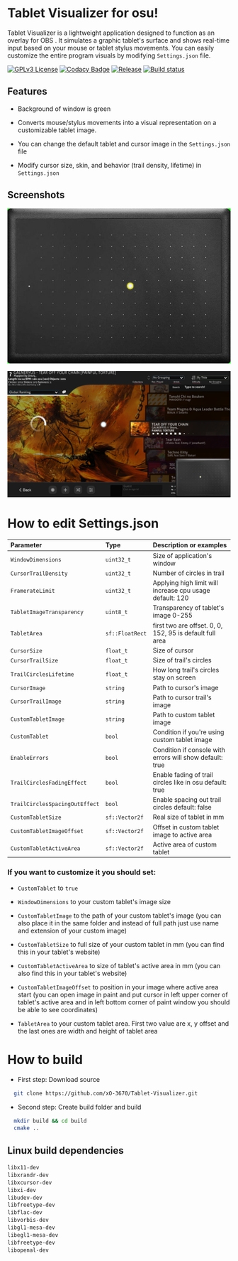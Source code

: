 
# Tablet Visualizer for osu!

Tablet Visualizer is a lightweight application designed to function as an overlay for OBS . It simulates a graphic tablet's surface and shows real-time input based on your mouse or tablet stylus movements. You can easily customize the entire program visuals by modifying `Settings.json` file.







[![GPLv3 License](https://img.shields.io/badge/License-GPL%20v3-yellow.svg)](https://choosealicense.com/licenses/gpl-3.0/)
[![Codacy Badge](https://app.codacy.com/project/badge/Grade/55a8b6fbec384a7c974e34ee04daf00d)](https://app.codacy.com/gh/xO-3670/Tablet-Visualizer/dashboard?utm_source=gh&utm_medium=referral&utm_content=&utm_campaign=Badge_grade)
[![Release](https://img.shields.io/github/v/release/xO-3670/Tablet-Visualizer)](https://github.com/xO-3670/Tablet-Visualizer/releases/tag/1.2)
[![Build status](https://github.com/xO-3670/Tablet-Visualizer/actions/workflows/cmake-multi-platform.yml/badge.svg?branch=main&event=push)](https://github.com/xO-3670/Tablet-Visualizer/actions/workflows/cmake-multi-platform.yml)


## Features

- Background of window is green

- Converts mouse/stylus movements into a visual representation on a customizable tablet image.

- You can change the default tablet and cursor image in the `Settings.json` file

- Modify cursor size, skin, and behavior (trail density, lifetime) in `Settings.json`
## Screenshots

![App Screenshot](Screenshot1.png)

![App Screenshot](Screenshot2.png)

# How to edit Settings.json

| Parameter | Type          | Description or examples                                                    |
| :------------------------ | :-------------- | :------------------------------------------------------- |
| `WindowDimensions`        | `uint32_t`      | Size of application's window                             |
| `CursorTrailDensity`      | `uint32_t`      | Number of circles in trail                               |
| `FramerateLimit`          | `uint32_t`      | Applying high limit will increase cpu usage default: 120 |
| `TabletImageTransparency` | `uint8_t`       | Transparency of tablet's image  0-255                    |
| `TabletArea`              | `sf::FloatRect` | first two are offset. 0, 0, 152, 95 is default full area |
| `CursorSize`              | `float_t`       | Size of cursor                                           |
| `CursorTrailSize`         | `float_t`       | Size of trail's circles                                  |
| `TrailCirclesLifetime`    | `float_t`       | How long trail's circles stay on screen                  |
| `CursorImage`             | `string`        | Path to cursor's image                                   |
| `CursorTrailImage`        | `string`        | Path to cursor trail's image                             |
| `CustomTabletImage`       | `string`        | Path to custom tablet image                              |
| `CustomTablet`            | `bool`          | Condition if you're using custom tablet image            |
| `EnableErrors`            | `bool`          | Condition if console with errors will show default: true |
| `TrailCirclesFadingEffect`| `bool`          | Enable fading of trail circles like in osu default: true |
| `TrailCirclesSpacingOutEffect`| `bool`          | Enable spacing out trail circles default: false |
| `CustomTabletSize`        |`sf::Vector2f`   | Real size of tablet in mm                                |
| `CustomTabletImageOffset` |`sf::Vector2f`   | Offset in custom tablet image to active area             |
| `CustomTabletActiveArea`  |`sf::Vector2f`   | Active area of custom tablet                             |

### If you want to customize it you should set:

- `CustomTablet` to `true`

- `WindowDimensions` to your custom tablet's image size

- `CustomTabletImage` to the path of your custom tablet's image (you can also place it in the same folder and instead of full path just use name and extension of your custom image)

- `CustomTabletSize` to full size of your custom tablet in mm (you can find this in your tablet's website)

- `CustomTabletActiveArea` to size of tablet's active area in mm (you can also find this in your tablet's website)

- `CustomTabletImageOffset` to position in your image where active area start (you can open image in paint and put cursor in left upper corner of tablet's active area and in left bottom corner of paint window you should be able to see coordinates)

- `TabletArea` to your custom tablet area. First two value are x, y offset and the last ones are width and height of tablet area


# How to build

- First step: Download source
```bash
  git clone https://github.com/xO-3670/Tablet-Visualizer.git
```

- Second step: Create build folder and build
```bash
  mkdir build && cd build
  cmake ..
```

## Linux build dependencies
```bash
libx11-dev 
libxrandr-dev
libxcursor-dev
libxi-dev
libudev-dev
libfreetype-dev
libflac-dev
libvorbis-dev
libgl1-mesa-dev
libegl1-mesa-dev 
libfreetype-dev
libopenal-dev
```

